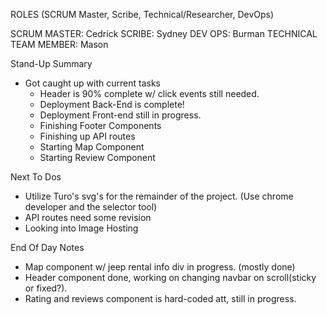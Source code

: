 ROLES (SCRUM Master, Scribe, Technical/Researcher, DevOps)

SCRUM MASTER: Cedrick SCRIBE: Sydney DEV OPS: Burman TECHNICAL TEAM MEMBER: Mason

Stand-Up Summary

* Got caught up with current tasks
  * Header is 90% complete w/ click events still needed.
  * Deployment Back-End is complete!
  * Deployment Front-end still in progress.
  * Finishing Footer Components
  * Finishing up API routes
  * Starting Map Component
  * Starting Review Component

Next To Dos

* Utilize Turo's svg's for the remainder of the project. (Use chrome developer and the selector tool)
* API routes need some revision
* Looking into Image Hosting

End Of Day Notes

* Map component w/ jeep rental info div in progress. (mostly done)
* Header component done, working on changing navbar on scroll(sticky or fixed?).
* Rating and reviews component is hard-coded att, still in progress.